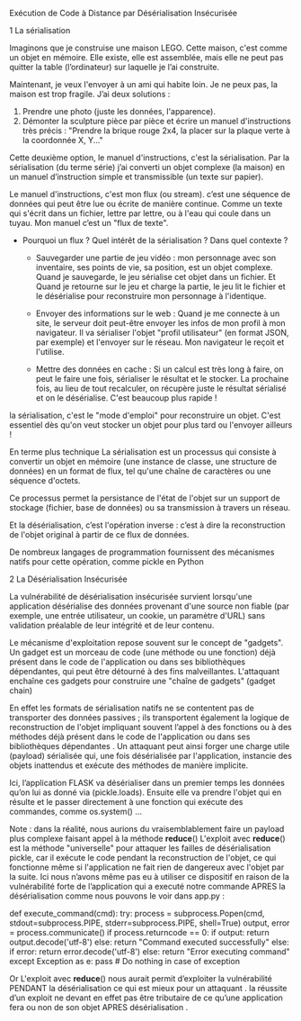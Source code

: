 Exécution de Code à Distance par Désérialisation Insécurisée


1 La sérialisation


Imaginons que je construise une maison LEGO. Cette maison, c'est comme un objet en mémoire. Elle existe, elle est assemblée, mais elle ne peut pas quitter la table (l’ordinateur) sur laquelle je l’ai construite.

Maintenant, je veux l'envoyer à un ami qui habite loin. Je ne peux pas, la maison est trop fragile. J’ai deux solutions :
1. Prendre une photo (juste les données, l'apparence).
2. Démonter la sculpture pièce par pièce et écrire un manuel d'instructions très précis : "Prendre la brique rouge 2x4, la placer sur la plaque verte à la coordonnée X, Y..."


Cette deuxième option, le manuel d'instructions, c'est la sérialisation. 
Par la sérialisation (du terme série) j’ai converti un objet complexe (la maison) en un manuel d’instruction simple et transmissible (un texte sur papier).

Le manuel d'instructions, c'est mon flux (ou stream). c’est une séquence de données qui peut être lue ou écrite de manière continue. Comme un texte qui s'écrit dans un fichier, lettre par lettre, ou à l'eau qui coule dans un tuyau. Mon manuel c’est un "flux de texte".


* Pourquoi un flux ? Quel intérêt de la sérialisation ? Dans quel contexte ? 

    * Sauvegarder une partie de jeu vidéo : mon personnage avec son inventaire, ses points de vie, sa position, est un objet complexe. Quand je sauvegarde, le jeu sérialise cet objet dans un fichier. Et Quand  je retourne sur le jeu et charge la partie, le jeu lit le fichier et le désérialise pour reconstruire mon personnage à l'identique.

    * Envoyer des informations sur le web : Quand je me connecte à un site, le serveur doit peut-être envoyer les infos de mon profil à mon navigateur. Il va sérialiser l'objet "profil utilisateur" (en format JSON, par exemple) et l'envoyer sur le réseau. Mon navigateur le reçoit et l'utilise.

    * Mettre des données en cache : Si un calcul est très long à faire, on peut le faire une fois, sérialiser le résultat et le stocker. La prochaine fois, au lieu de tout recalculer, on récupère juste le résultat sérialisé et on le désérialise. C'est beaucoup plus rapide !


 la sérialisation, c'est le "mode d'emploi" pour reconstruire un objet. C'est essentiel dès qu'on veut stocker un objet pour plus tard ou l'envoyer ailleurs !


En terme plus technique La sérialisation est un processus qui consiste à convertir un objet en mémoire (une instance de classe, une structure de données) 
en un format de flux, tel qu'une chaîne de caractères ou une séquence d'octets. 

Ce processus permet la persistance de l'état de l'objet sur un support de stockage (fichier, base de données) ou sa transmission à travers un réseau. 

Et la désérialisation, c’est l'opération inverse : c’est à dire la reconstruction de l'objet original à partir de ce flux de données.


De nombreux langages de programmation fournissent des mécanismes natifs pour cette opération, comme pickle en Python



2 La Désérialisation Insécurisée


La vulnérabilité de désérialisation insécurisée survient lorsqu'une application désérialise des données provenant d'une source non fiable (par exemple, une entrée utilisateur, un cookie, un paramètre d'URL) sans validation préalable de leur intégrité et de leur contenu.

Le mécanisme d'exploitation repose souvent sur le concept de "gadgets". Un gadget est un morceau de code (une méthode ou une fonction) déjà présent dans le code de l'application ou dans ses bibliothèques dépendantes, qui peut être détourné à des fins malveillantes. L'attaquant enchaîne ces gadgets pour construire une "chaîne de gadgets" (gadget chain)

En effet les formats de sérialisation natifs ne se contentent pas de transporter des données passives ; 
ils transportent également la logique de reconstruction de l'objet impliquant souvent l’appel à des fonctions ou à des méthodes déjà présent dans le code de l'application ou dans ses bibliothèques dépendantes . 
Un attaquant peut ainsi forger une charge utile (payload) sérialisée qui, une fois désérialisée par l'application, instancie des objets inattendus et exécute des méthodes de manière implicite.



Ici, l’application FLASK va désérialiser dans un premier temps les données qu’on lui as donné via (pickle.loads).
Ensuite elle va prendre l'objet qui en résulte et le passer directement à une fonction qui exécute des commandes, comme os.system() …


Note : dans la réalité, nous aurions du vraisemblablement faire un payload plus complexe faisant appel à la méthode __reduce__() 
 L'exploit avec __reduce__() est la méthode "universelle" pour attaquer les failles de désérialisation pickle, car il exécute le code pendant la reconstruction de l'objet, ce qui fonctionne même si l'application ne fait rien de dangereux avec l'objet par la suite.  Ici nous n’avons même pas eu à utiliser ce dispositif en raison de la vulnérabilité forte de l’application qui a  executé notre commande APRES la désérialisation comme nous pouvons le voir dans app.py : 

def execute_command(cmd):
    try:
        process = subprocess.Popen(cmd, stdout=subprocess.PIPE, stderr=subprocess.PIPE, shell=True)
        output, error = process.communicate()
        if process.returncode == 0:
            if output:
                return output.decode('utf-8')
            else:
                return "Command executed successfully"
        else:
            if error:
                return error.decode('utf-8')
            else:
                return "Error executing command"
    except Exception as e:
        pass  # Do nothing in case of exception

Or L'exploit avec __reduce__()  nous aurait permit d’exploiter la vulnérabilité PENDANT la désérialisation ce qui est mieux pour un attaquant .
la réussite d’un exploit ne devant en effet pas être tributaire de ce qu’une application fera  ou non de son objet APRES désérialisation .